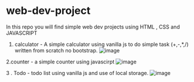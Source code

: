 # web-dev-project
In this repo you will find simple web dev projects using HTML , CSS  and  JAVASCRIPT 

1. calculator -  A simple calculator using vanilla js to do simple task (+,-,*,/) written from scratch no bootstrap. ![image](https://user-images.githubusercontent.com/77526471/144738110-d3ffba5b-022f-4bb1-b598-9e88d976c9a0.png)

2.counter - a simple counter using javascirpt ![image](https://user-images.githubusercontent.com/77526471/144739244-1e88ff60-2028-463e-9838-a088e78d633f.png)

3 . Todo - todo list using vanilla js and use of local storage. ![image](https://user-images.githubusercontent.com/77526471/144739296-d83950f8-48a7-49ab-8771-abc0a2e5ed5e.png)
